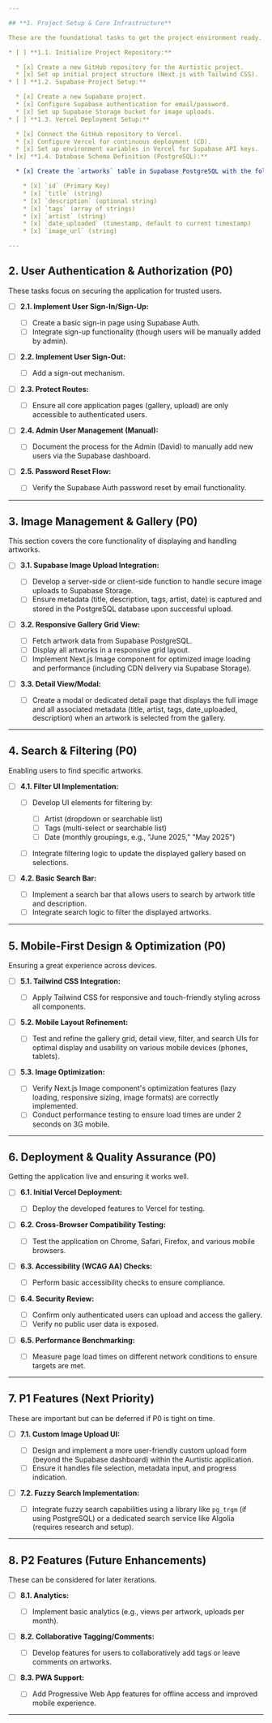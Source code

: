 ```yaml
---

## **1. Project Setup & Core Infrastructure**

These are the foundational tasks to get the project environment ready.

* [ ] **1.1. Initialize Project Repository:**

  * [x] Create a new GitHub repository for the Aurtistic project.
  * [x] Set up initial project structure (Next.js with Tailwind CSS).
* [ ] **1.2. Supabase Project Setup:**

  * [x] Create a new Supabase project.
  * [x] Configure Supabase authentication for email/password.
  * [x] Set up Supabase Storage bucket for image uploads.
* [ ] **1.3. Vercel Deployment Setup:**

  * [x] Connect the GitHub repository to Vercel.
  * [x] Configure Vercel for continuous deployment (CD).
  * [x] Set up environment variables in Vercel for Supabase API keys.
* [x] **1.4. Database Schema Definition (PostgreSQL):**

  * [x] Create the `artworks` table in Supabase PostgreSQL with the following columns:

    * [x] `id` (Primary Key)
    * [x] `title` (string)
    * [x] `description` (optional string)
    * [x] `tags` (array of strings)
    * [x] `artist` (string)
    * [x] `date_uploaded` (timestamp, default to current timestamp)
    * [x] `image_url` (string)

---
```


## **2. User Authentication & Authorization (P0)**

These tasks focus on securing the application for trusted users.

* [ ] **2.1. Implement User Sign-In/Sign-Up:**

  * [ ] Create a basic sign-in page using Supabase Auth.
  * [ ] Integrate sign-up functionality (though users will be manually added by admin).
* [ ] **2.2. Implement User Sign-Out:**

  * [ ] Add a sign-out mechanism.
* [ ] **2.3. Protect Routes:**

  * [ ] Ensure all core application pages (gallery, upload) are only accessible to authenticated users.
* [ ] **2.4. Admin User Management (Manual):**

  * [ ] Document the process for the Admin (David) to manually add new users via the Supabase dashboard.
* [ ] **2.5. Password Reset Flow:**

  * [ ] Verify the Supabase Auth password reset by email functionality.

---

## **3. Image Management & Gallery (P0)**

This section covers the core functionality of displaying and handling artworks.

* [ ] **3.1. Supabase Image Upload Integration:**

  * [ ] Develop a server-side or client-side function to handle secure image uploads to Supabase Storage.
  * [ ] Ensure metadata (title, description, tags, artist, date) is captured and stored in the PostgreSQL database upon successful upload.
* [ ] **3.2. Responsive Gallery Grid View:**

  * [ ] Fetch artwork data from Supabase PostgreSQL.
  * [ ] Display all artworks in a responsive grid layout.
  * [ ] Implement Next.js Image component for optimized image loading and performance (including CDN delivery via Supabase Storage).
* [ ] **3.3. Detail View/Modal:**

  * [ ] Create a modal or dedicated detail page that displays the full image and all associated metadata (title, artist, tags, date\_uploaded, description) when an artwork is selected from the gallery.

---

## **4. Search & Filtering (P0)**

Enabling users to find specific artworks.

* [ ] **4.1. Filter UI Implementation:**

  * [ ] Develop UI elements for filtering by:

    * [ ] Artist (dropdown or searchable list)
    * [ ] Tags (multi-select or searchable list)
    * [ ] Date (monthly groupings, e.g., "June 2025," "May 2025")
  * [ ] Integrate filtering logic to update the displayed gallery based on selections.
* [ ] **4.2. Basic Search Bar:**

  * [ ] Implement a search bar that allows users to search by artwork title and description.
  * [ ] Integrate search logic to filter the displayed artworks.

---

## **5. Mobile-First Design & Optimization (P0)**

Ensuring a great experience across devices.

* [ ] **5.1. Tailwind CSS Integration:**

  * [ ] Apply Tailwind CSS for responsive and touch-friendly styling across all components.
* [ ] **5.2. Mobile Layout Refinement:**

  * [ ] Test and refine the gallery grid, detail view, filter, and search UIs for optimal display and usability on various mobile devices (phones, tablets).
* [ ] **5.3. Image Optimization:**

  * [ ] Verify Next.js Image component's optimization features (lazy loading, responsive sizing, image formats) are correctly implemented.
  * [ ] Conduct performance testing to ensure load times are under 2 seconds on 3G mobile.

---

## **6. Deployment & Quality Assurance (P0)**

Getting the application live and ensuring it works well.

* [ ] **6.1. Initial Vercel Deployment:**

  * [ ] Deploy the developed features to Vercel for testing.
* [ ] **6.2. Cross-Browser Compatibility Testing:**

  * [ ] Test the application on Chrome, Safari, Firefox, and various mobile browsers.
* [ ] **6.3. Accessibility (WCAG AA) Checks:**

  * [ ] Perform basic accessibility checks to ensure compliance.
* [ ] **6.4. Security Review:**

  * [ ] Confirm only authenticated users can upload and access the gallery.
  * [ ] Verify no public user data is exposed.
* [ ] **6.5. Performance Benchmarking:**

  * [ ] Measure page load times on different network conditions to ensure targets are met.

---

## **7. P1 Features (Next Priority)**

These are important but can be deferred if P0 is tight on time.

* [ ] **7.1. Custom Image Upload UI:**

  * [ ] Design and implement a more user-friendly custom upload form (beyond the Supabase dashboard) within the Aurtistic application.
  * [ ] Ensure it handles file selection, metadata input, and progress indication.
* [ ] **7.2. Fuzzy Search Implementation:**

  * [ ] Integrate fuzzy search capabilities using a library like `pg_trgm` (if using PostgreSQL) or a dedicated search service like Algolia (requires research and setup).

---

## **8. P2 Features (Future Enhancements)**

These can be considered for later iterations.

* [ ] **8.1. Analytics:**

  * [ ] Implement basic analytics (e.g., views per artwork, uploads per month).
* [ ] **8.2. Collaborative Tagging/Comments:**

  * [ ] Develop features for users to collaboratively add tags or leave comments on artworks.
* [ ] **8.3. PWA Support:**

  * [ ] Add Progressive Web App features for offline access and improved mobile experience.

---